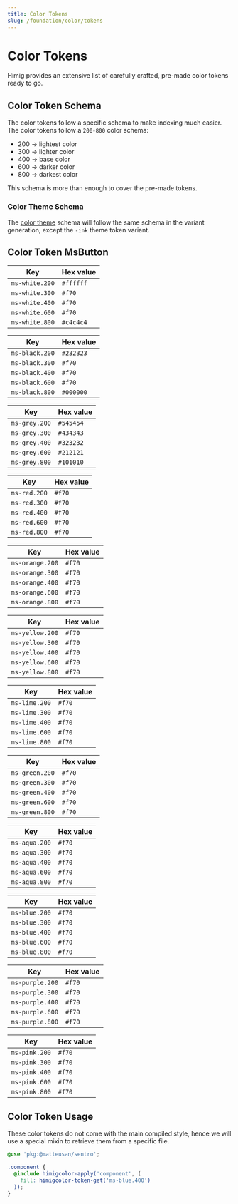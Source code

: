 ```yaml
---
title: Color Tokens
slug: /foundation/color/tokens
---
```

# Color Tokens
Himig provides an extensive list of carefully crafted, pre-made color tokens ready to go.

## Color Token Schema
The color tokens follow a specific schema to make indexing much easier. The color tokens follow a `200-800` color schema:

- 200 → lightest color
- 300 → lighter color
- 400 → base color
- 600 → darker color
- 800 → darkest color

This schema is more than enough to cover the pre-made tokens.

### Color Theme Schema
The [color theme](../theme.md) schema will follow the same schema in the variant generation, except the `-ink` theme token variant.

## Color Token MsButton
| Key            | Hex value |
|----------------|-----------|
| `ms-white.200` | `#ffffff` |
| `ms-white.300` | `#f70`    |
| `ms-white.400` | `#f70`    |
| `ms-white.600` | `#f70`    |
| `ms-white.800` | `#c4c4c4` |

| Key            | Hex value |
|----------------|-----------|
| `ms-black.200` | `#232323` |
| `ms-black.300` | `#f70`    |
| `ms-black.400` | `#f70`    |
| `ms-black.600` | `#f70`    |
| `ms-black.800` | `#000000` |

| Key           | Hex value |
|---------------|-----------|
| `ms-grey.200` | `#545454` |
| `ms-grey.300` | `#434343` |
| `ms-grey.400` | `#323232` |
| `ms-grey.600` | `#212121` |
| `ms-grey.800` | `#101010` |

| Key          | Hex value |
|--------------|-----------|
| `ms-red.200` | `#f70`    |
| `ms-red.300` | `#f70`    |
| `ms-red.400` | `#f70`    |
| `ms-red.600` | `#f70`    |
| `ms-red.800` | `#f70`    |

| Key             | Hex value |
|-----------------|-----------|
| `ms-orange.200` | `#f70`    |
| `ms-orange.300` | `#f70`    |
| `ms-orange.400` | `#f70`    |
| `ms-orange.600` | `#f70`    |
| `ms-orange.800` | `#f70`    |

| Key             | Hex value |
|-----------------|-----------|
| `ms-yellow.200` | `#f70`    |
| `ms-yellow.300` | `#f70`    |
| `ms-yellow.400` | `#f70`    |
| `ms-yellow.600` | `#f70`    |
| `ms-yellow.800` | `#f70`    |

| Key           | Hex value |
|---------------|-----------|
| `ms-lime.200` | `#f70`    |
| `ms-lime.300` | `#f70`    |
| `ms-lime.400` | `#f70`    |
| `ms-lime.600` | `#f70`    |
| `ms-lime.800` | `#f70`    |

| Key            | Hex value |
|----------------|-----------|
| `ms-green.200` | `#f70`    |
| `ms-green.300` | `#f70`    |
| `ms-green.400` | `#f70`    |
| `ms-green.600` | `#f70`    |
| `ms-green.800` | `#f70`    |

| Key           | Hex value |
|---------------|-----------|
| `ms-aqua.200` | `#f70`    |
| `ms-aqua.300` | `#f70`    |
| `ms-aqua.400` | `#f70`    |
| `ms-aqua.600` | `#f70`    |
| `ms-aqua.800` | `#f70`    |

| Key           | Hex value |
|---------------|-----------|
| `ms-blue.200` | `#f70`    |
| `ms-blue.300` | `#f70`    |
| `ms-blue.400` | `#f70`    |
| `ms-blue.600` | `#f70`    |
| `ms-blue.800` | `#f70`    |

| Key             | Hex value |
|-----------------|-----------|
| `ms-purple.200` | `#f70`    |
| `ms-purple.300` | `#f70`    |
| `ms-purple.400` | `#f70`    |
| `ms-purple.600` | `#f70`    |
| `ms-purple.800` | `#f70`    |

| Key           | Hex value |
|---------------|-----------|
| `ms-pink.200` | `#f70`    |
| `ms-pink.300` | `#f70`    |
| `ms-pink.400` | `#f70`    |
| `ms-pink.600` | `#f70`    |
| `ms-pink.800` | `#f70`    |

## Color Token Usage
These color tokens do not come with the main compiled style, hence we will use a special mixin to retrieve them from a specific file.

```scss
@use 'pkg:@matteusan/sentro';

.component {
  @include himigcolor-apply('component', (
    fill: himigcolor-token-get('ms-blue.400')
  ));
}
```